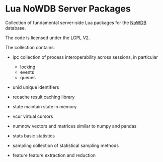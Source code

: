 # Lua NoWDB Server Packages

Collection of fundamental server-side Lua packages for the
[NoWDB](https://github.com/toschoo/nowdb) database.

The code is licensed under the LGPL V2.

The collection contains:

- ipc
  collection of process interoperability across sessions,
  in particular
  - locking
  - events
  - queues

- unid
  unique identifiers

- recache
  result caching library

- state
  maintain state in memory

- vcur
  virtual cursors

- numnow
  vectors and matrices similar to numpy and pandas

- stats
  basic statistics

- sampling
  collection of statistical sampling methods

- feature
  feature extraction and reduction
